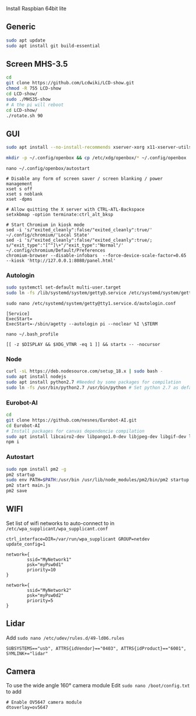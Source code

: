 Install Raspbian 64bit lite

## Generic
```bash
sudo apt update
sudo apt install git build-essential
```

## Screen MHS-3.5
```bash
cd
git clone https://github.com/Lcdwiki/LCD-show.git
chmod -R 755 LCD-show
cd LCD-show/
sudo ./MHS35-show
# A the pi will reboot
cd LCD-show/
./rotate.sh 90
```

## GUI
```bash
sudo apt install --no-install-recommends xserver-xorg x11-xserver-utils xinit openbox chromium-browser

mkdir -p ~/.config/openbox && cp /etc/xdg/openbox/* ~/.config/openbox
```

`nano ~/.config/openbox/autostart`
```
# Disable any form of screen saver / screen blanking / power management
xset s off
xset s noblank
xset -dpms

# Allow quitting the X server with CTRL-ATL-Backspace
setxkbmap -option terminate:ctrl_alt_bksp

# Start Chromium in kiosk mode
sed -i 's/"exited_cleanly":false/"exited_cleanly":true/' ~/.config/chromium/'Local State'
sed -i 's/"exited_cleanly":false/"exited_cleanly":true/; s/"exit_type":"[^"]\+"/"exit_type":"Normal"/' ~/.config/chromium/Default/Preferences
chromium-browser --disable-infobars  --force-device-scale-factor=0.65 --kiosk 'http://127.0.0.1:8080/panel.html'
```

### Autologin
```bash
sudo systemctl set-default multi-user.target
sudo ln -fs /lib/systemd/system/getty@.service /etc/systemd/system/getty.target.wants/getty@tty1.service
```
`sudo nano /etc/systemd/system/getty@tty1.service.d/autologin.conf`
```
[Service]
ExecStart=
ExecStart=-/sbin/agetty --autologin pi --noclear %I \$TERM
```
`nano ~/.bash_profile`
```
[[ -z $DISPLAY && $XDG_VTNR -eq 1 ]] && startx -- -nocursor
```
### Node

```bash
curl -sL https://deb.nodesource.com/setup_18.x | sudo bash -
sudo apt install nodejs
sudo apt install python2.7 #Needed by some packages for compilation
sudo ln -fs /usr/bin/python2.7 /usr/bin/python # Set python 2.7 as default python
```
### Eurobot-AI
```bash
cd
git clone https://github.com/nesnes/Eurobot-AI.git
cd Eurobot-AI
# Install packages for canvas dependencie compilation
sudo apt install libcairo2-dev libpango1.0-dev libjpeg-dev libgif-dev librsvg2-dev libraspberrypi-dev
npm i
```
### Autostart
```bash
sudo npm install pm2 -g
pm2 startup
sudo env PATH=$PATH:/usr/bin /usr/lib/node_modules/pm2/bin/pm2 startup systemd -u pi --hp /home/pi
pm2 start main.js
pm2 save
```

## WIFI
Set list of wifi networks to auto-connect to in `/etc/wpa_supplicant/wpa_supplicant.conf`
```
ctrl_interface=DIR=/var/run/wpa_supplicant GROUP=netdev
update_config=1

network={
        ssid="MyNetwork1"
        psk="myPsw0d1"
        priority=10
}

network={
        ssid="MyNetwork2"
        psk="myPsw0d2"
        priority=5
}

```

## Lidar
Add `sudo nano /etc/udev/rules.d/49-ld06.rules`
```
SUBSYSTEMS=="usb", ATTRS{idVendor}=="0403", ATTRS{idProduct}=="6001", SYMLINK+="lidar"
```

## Camera
To use the wide angle 160° camera module
Edit `sudo nano /boot/config.txt` to add
```
# Enable OV5647 camera module
dtoverlay=ov5647
```